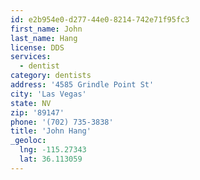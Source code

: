 ```yaml
---
id: e2b954e0-d277-44e0-8214-742e71f95fc3
first_name: John
last_name: Hang
license: DDS
services:
  - dentist
category: dentists
address: '4585 Grindle Point St'
city: 'Las Vegas'
state: NV
zip: '89147'
phone: '(702) 735-3838'
title: 'John Hang'
_geoloc:
  lng: -115.27343
  lat: 36.113059
---
```

